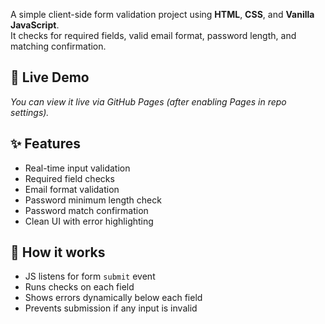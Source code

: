 A simple client-side form validation project using **HTML**, **CSS**, and **Vanilla JavaScript**.  
It checks for required fields, valid email format, password length, and matching confirmation.

## 🚀 Live Demo
_You can view it live via GitHub Pages (after enabling Pages in repo settings)._

## ✨ Features
- Real-time input validation
- Required field checks
- Email format validation
- Password minimum length check
- Password match confirmation
- Clean UI with error highlighting

## 🧠 How it works
- JS listens for form `submit` event
- Runs checks on each field
- Shows errors dynamically below each field
- Prevents submission if any input is invalid
